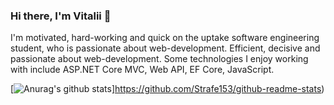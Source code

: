 ### Hi there, I'm Vitalii 👋

I'm motivated, hard-working and quick on the uptake software engineering student, who is passionate about web-development. Efficient, decisive and passionate
about web-development. Some technologies I enjoy working with include ASP.NET Core MVC, Web API, EF Core, JavaScript.

[![Anurag's github stats](https://github-readme-stats.vercel.app/api?username=Strafe153)]https://github.com/Strafe153/github-readme-stats)
